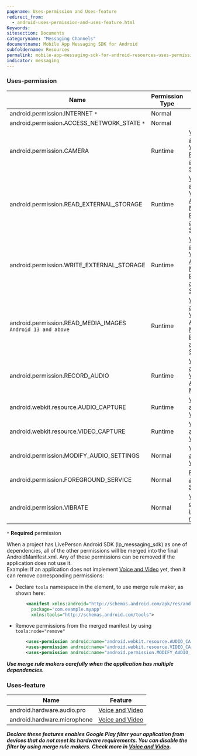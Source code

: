 ```yaml
---
pagename: Uses-permission and Uses-feature
redirect_from:
  - android-uses-permission-and-uses-feature.html
Keywords:
sitesection: Documents
categoryname: "Messaging Channels"
documentname: Mobile App Messaging SDK for Android
subfoldername: Resources
permalink: mobile-app-messaging-sdk-for-android-resources-uses-permission-and-uses-feature.html
indicator: messaging
---
```


### Uses-permission

| Name                                                | Permission Type              | Feature                      |
|-----------------------------------------------------|------------------------------|------------------------------|
| android.permission.INTERNET `*`                     | Normal                       | |
| android.permission.ACCESS_NETWORK_STATE `*`         | Normal                       | |
| android.permission.CAMERA     	                    | Runtime                      | [Voice and Video](mobile-app-messaging-sdk-for-android-advanced-features-voice-and-video.html)<br />[Photo and File Sharing](mobile-app-messaging-sdk-for-android-advanced-features-photo-and-file-sharing.html) |
| android.permission.READ_EXTERNAL_STORAGE     	      | Runtime                      | [Voice and Video](mobile-app-messaging-sdk-for-android-advanced-features-voice-and-video.html)<br />[Audio Message](mobile-app-messaging-sdk-for-android-advanced-features-audio-messages.html)<br />[Photo and File Sharing](mobile-app-messaging-sdk-for-android-advanced-features-photo-and-file-sharing.html) |
| android.permission.WRITE_EXTERNAL_STORAGE           | Runtime                      | [Voice and Video](mobile-app-messaging-sdk-for-android-advanced-features-voice-and-video.html)<br />[Audio Message](mobile-app-messaging-sdk-for-android-advanced-features-audio-messages.html)<br />[Photo and File Sharing](mobile-app-messaging-sdk-for-android-advanced-features-photo-and-file-sharing.html) |
| android.permission.READ_MEDIA_IMAGES <br /> `Android 13 and above`           | Runtime                      | [Voice and Video](mobile-app-messaging-sdk-for-android-advanced-features-voice-and-video.html)<br />[Audio Message](mobile-app-messaging-sdk-for-android-advanced-features-audio-messages.html)<br />[Photo and File Sharing](mobile-app-messaging-sdk-for-android-advanced-features-photo-and-file-sharing.html) |
| android.permission.RECORD_AUDIO     		            | Runtime                      | [Voice and Video](mobile-app-messaging-sdk-for-android-advanced-features-voice-and-video.html)<br />[Audio Message](mobile-app-messaging-sdk-for-android-advanced-features-audio-messages.html) |
| android.webkit.resource.AUDIO_CAPTURE     	        | Runtime                      | [Voice and Video](mobile-app-messaging-sdk-for-android-advanced-features-voice-and-video.html) |
| android.webkit.resource.VIDEO_CAPTURE     	        | Runtime                      | [Voice and Video](mobile-app-messaging-sdk-for-android-advanced-features-voice-and-video.html) |
| android.permission.MODIFY_AUDIO_SETTINGS    	      | Normal                       | [Voice and Video](mobile-app-messaging-sdk-for-android-advanced-features-voice-and-video.html) |
| android.permission.FOREGROUND_SERVICE     	        | Normal                       | [Photo and File Sharing](mobile-app-messaging-sdk-for-android-advanced-features-photo-and-file-sharing.html) |
| android.permission.VIBRATE                          | Normal                       | [Vibrate on new incoming message](mobile-app-messaging-sdk-for-android-resources-use-the-liveperson-sdk-android.html#step-2---add-enabled-features-to-your-androidmanifestxml-file) |

`*` **Required** permission

When a project has LivePerson Android SDK (lp_messaging_sdk) as one of dependencies, all of the other permissions will be merged into the final AndroidManifest.xml. Any of these permissions can be removed if the application does not use it. <br />
Example: If an application does not implement [Voice and Video](mobile-app-messaging-sdk-for-android-advanced-features-voice-and-video.html) yet, then it can remove corresponding permissions:
- Declare `tools` namespace in the <manifest> element, to use merge rule maker, as shown here:
    ```xml
        <manifest xmlns:android="http://schemas.android.com/apk/res/android"
          package="com.example.myapp"
          xmlns:tools="http://schemas.android.com/tools">
    ```
- Remove permissions from the merged manifest by using ```tools:node="remove" ```
    ```xml
        <uses-permission android:name="android.webkit.resource.AUDIO_CAPTURE" tools:node="remove"/>
        <uses-permission android:name="android.webkit.resource.VIDEO_CAPTURE" tools:node="remove"/>
        <uses-permission android:name="android.permission.MODIFY_AUDIO_SETTINGS" tools:node="remove"/>
    ```

***Use merge rule makers carefully when the application has multiple dependencies.***

### Uses-feature

| Name                                                | Feature                      |
|-----------------------------------------------------|------------------------------|
| android.hardware.audio.pro                          | [Voice and Video](mobile-app-messaging-sdk-for-android-advanced-features-voice-and-video.html)              |
| android.hardware.microphone                         | [Voice and Video](mobile-app-messaging-sdk-for-android-advanced-features-voice-and-video.html)              |

***Declare these features enables Google Play filter your application from devices that do not meet its hardware requirements. You can disable the filter by using merge rule makers. Check more in [Voice and Video](mobile-app-messaging-sdk-for-android-advanced-features-voice-and-video.html).***